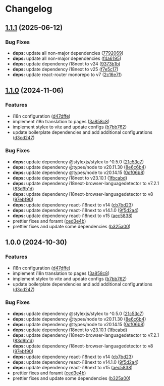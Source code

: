 # Changelog

## [1.1.1](https://github.com/harkkozz/react-ts-vite-pnpm/compare/react-starter@v1.1.0...react-starter@v1.1.1) (2025-06-12)


### Bug Fixes

* **deps:** update all non-major dependencies ([7792069](https://github.com/harkkozz/react-ts-vite-pnpm/commit/779206996153d6e2efd23ab4a6354e6731d4f8d3))
* **deps:** update all non-major dependencies ([f4a6195](https://github.com/harkkozz/react-ts-vite-pnpm/commit/f4a61950c37f1462003b23233476090919efd3eb))
* **deps:** update dependency i18next to v24 ([9373b1b](https://github.com/harkkozz/react-ts-vite-pnpm/commit/9373b1b467cf56b43a20de2e48847051ca248032))
* **deps:** update dependency i18next to v25 ([f7e5c17](https://github.com/harkkozz/react-ts-vite-pnpm/commit/f7e5c17d2afea125976187fc174d8f502b96d4ac))
* **deps:** update react-router monorepo to v7 ([2c16e7f](https://github.com/harkkozz/react-ts-vite-pnpm/commit/2c16e7f5127bdfeaf1aeded467f66e4a97fac262))

## [1.1.0](https://github.com/harkkozz/react-ts-vite-pnpm/compare/react-starter-v1.0.0...react-starter@v1.1.0) (2024-11-06)


### Features

* i18n configuration ([d47dffe](https://github.com/harkkozz/react-ts-vite-pnpm/commit/d47dffe5307ec9e09da90caf48bc5ddd4cc86456))
* implement i18n translation to pages ([3a858c8](https://github.com/harkkozz/react-ts-vite-pnpm/commit/3a858c8d63e2db1f337d24bf1a9f185917cd4211))
* implement stylex to vite and update configs ([b7bb762](https://github.com/harkkozz/react-ts-vite-pnpm/commit/b7bb762ec40d1311236d87537a900e9e0ebf80ed))
* update boilerplate dependencies and add additional configurations ([d3cd247](https://github.com/harkkozz/react-ts-vite-pnpm/commit/d3cd247a915535033ce3bec525d414a484cc7f11))


### Bug Fixes

* **deps:** update dependency @stylexjs/stylex to ^0.5.0 ([21c53c7](https://github.com/harkkozz/react-ts-vite-pnpm/commit/21c53c7a8f6cd04b32b7dbb8fec2df75fee1c2fd))
* **deps:** update dependency @types/node to v20.11.30 ([8e6c6b4](https://github.com/harkkozz/react-ts-vite-pnpm/commit/8e6c6b4fd6b2b952bcd09f4a866ce8c453a9bd22))
* **deps:** update dependency @types/node to v20.14.15 ([0df06b8](https://github.com/harkkozz/react-ts-vite-pnpm/commit/0df06b8327274aed89a3d68d64188dc6043ceb96))
* **deps:** update dependency i18next to v23.10.1 ([1fbcabd](https://github.com/harkkozz/react-ts-vite-pnpm/commit/1fbcabd706987b9c62e3b655f37b827e42041b66))
* **deps:** update dependency i18next-browser-languagedetector to v7.2.1 ([83d9b1d](https://github.com/harkkozz/react-ts-vite-pnpm/commit/83d9b1d761d52b4340c519e0188e2bc8f7a40ac4))
* **deps:** update dependency i18next-browser-languagedetector to v8 ([97ebf90](https://github.com/harkkozz/react-ts-vite-pnpm/commit/97ebf90d449904101e2d0415bb13b3a5e9fe4c05))
* **deps:** update dependency react-i18next to v14 ([cb7bd23](https://github.com/harkkozz/react-ts-vite-pnpm/commit/cb7bd23d95f652d71774904643dafe38b099844d))
* **deps:** update dependency react-i18next to v14.1.0 ([9f5d2a4](https://github.com/harkkozz/react-ts-vite-pnpm/commit/9f5d2a453c4f214520510910f28714c4006b53a2))
* **deps:** update dependency react-i18next to v15 ([aec5838](https://github.com/harkkozz/react-ts-vite-pnpm/commit/aec5838545523439c610cabbd61dc4ad285f79e1))
* prettier fixes and foramt ([ced3e4b](https://github.com/harkkozz/react-ts-vite-pnpm/commit/ced3e4b33ef5f31a8006673023265536eac0c561))
* prettier fixes and update some dependencies ([b325a00](https://github.com/harkkozz/react-ts-vite-pnpm/commit/b325a00a4b3b1612cdfad15820e095a54d148ef6))

## 1.0.0 (2024-10-30)


### Features

* i18n configuration ([d47dffe](https://github.com/harkkozz/react-ts-vite-pnpm/commit/d47dffe5307ec9e09da90caf48bc5ddd4cc86456))
* implement i18n translation to pages ([3a858c8](https://github.com/harkkozz/react-ts-vite-pnpm/commit/3a858c8d63e2db1f337d24bf1a9f185917cd4211))
* implement stylex to vite and update configs ([b7bb762](https://github.com/harkkozz/react-ts-vite-pnpm/commit/b7bb762ec40d1311236d87537a900e9e0ebf80ed))
* update boilerplate dependencies and add additional configurations ([d3cd247](https://github.com/harkkozz/react-ts-vite-pnpm/commit/d3cd247a915535033ce3bec525d414a484cc7f11))


### Bug Fixes

* **deps:** update dependency @stylexjs/stylex to ^0.5.0 ([21c53c7](https://github.com/harkkozz/react-ts-vite-pnpm/commit/21c53c7a8f6cd04b32b7dbb8fec2df75fee1c2fd))
* **deps:** update dependency @types/node to v20.11.30 ([8e6c6b4](https://github.com/harkkozz/react-ts-vite-pnpm/commit/8e6c6b4fd6b2b952bcd09f4a866ce8c453a9bd22))
* **deps:** update dependency @types/node to v20.14.15 ([0df06b8](https://github.com/harkkozz/react-ts-vite-pnpm/commit/0df06b8327274aed89a3d68d64188dc6043ceb96))
* **deps:** update dependency i18next to v23.10.1 ([1fbcabd](https://github.com/harkkozz/react-ts-vite-pnpm/commit/1fbcabd706987b9c62e3b655f37b827e42041b66))
* **deps:** update dependency i18next-browser-languagedetector to v7.2.1 ([83d9b1d](https://github.com/harkkozz/react-ts-vite-pnpm/commit/83d9b1d761d52b4340c519e0188e2bc8f7a40ac4))
* **deps:** update dependency i18next-browser-languagedetector to v8 ([97ebf90](https://github.com/harkkozz/react-ts-vite-pnpm/commit/97ebf90d449904101e2d0415bb13b3a5e9fe4c05))
* **deps:** update dependency react-i18next to v14 ([cb7bd23](https://github.com/harkkozz/react-ts-vite-pnpm/commit/cb7bd23d95f652d71774904643dafe38b099844d))
* **deps:** update dependency react-i18next to v14.1.0 ([9f5d2a4](https://github.com/harkkozz/react-ts-vite-pnpm/commit/9f5d2a453c4f214520510910f28714c4006b53a2))
* **deps:** update dependency react-i18next to v15 ([aec5838](https://github.com/harkkozz/react-ts-vite-pnpm/commit/aec5838545523439c610cabbd61dc4ad285f79e1))
* prettier fixes and foramt ([ced3e4b](https://github.com/harkkozz/react-ts-vite-pnpm/commit/ced3e4b33ef5f31a8006673023265536eac0c561))
* prettier fixes and update some dependencies ([b325a00](https://github.com/harkkozz/react-ts-vite-pnpm/commit/b325a00a4b3b1612cdfad15820e095a54d148ef6))
